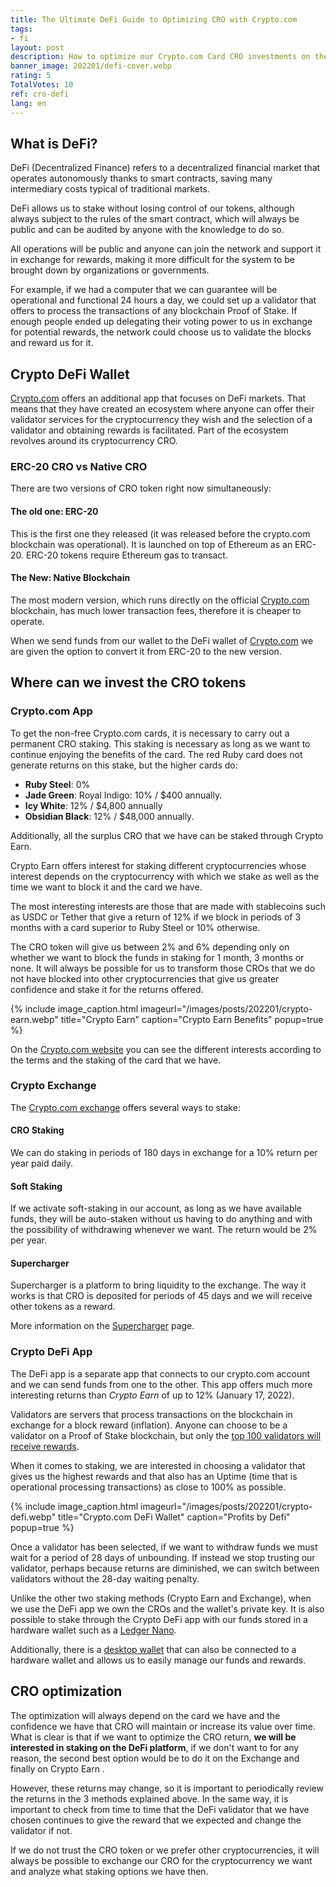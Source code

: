 ```yaml
---
title: The Ultimate DeFi Guide to Optimizing CRO with Crypto.com
tags:
- fi
layout: post
description: How to optimize our Crypto.com Card CRO investments on the DeFi platform. 
banner_image: 202201/defi-cover.webp
rating: 5
TotalVotes: 10
ref: cro-defi
lang: en
---
```


## What is DeFi?
DeFi (Decentralized Finance) refers to a decentralized financial market that operates autonomously thanks to smart contracts, saving many intermediary costs typical of traditional markets.

DeFi allows us to stake without losing control of our tokens, although always subject to the rules of the smart contract, which will always be public and can be audited by anyone with the knowledge to do so.

All operations will be public and anyone can join the network and support it in exchange for rewards, making it more difficult for the system to be brought down by organizations or governments.

For example, if we had a computer that we can guarantee will be operational and functional 24 hours a day, we could set up a validator that offers to process the transactions of any blockchain Proof of Stake. If enough people ended up delegating their voting power to us in exchange for potential rewards, the network could choose us to validate the blocks and reward us for it.

## Crypto DeFi Wallet

[Crypto.com](/what-is-crypto/) offers an additional app that focuses on DeFi markets. That means that they have created an ecosystem where anyone can offer their validator services for the cryptocurrency they wish and the selection of a validator and obtaining rewards is facilitated. Part of the ecosystem revolves around its cryptocurrency CRO.

### ERC-20 CRO vs Native CRO

There are two versions of CRO token right now simultaneously:

#### The old one: ERC-20
This is the first one they released (it was released before the crypto.com blockchain was operational). It is launched on top of Ethereum as an ERC-20.
ERC-20 tokens require Ethereum gas to transact.

#### The New: Native Blockchain
The most modern version, which runs directly on the official [Crypto.com](/what-is-crypto/) blockchain, has much lower transaction fees, therefore it is cheaper to operate.

When we send funds from our wallet to the DeFi wallet of [Crypto.com](/what-is-crypto/) we are given the option to convert it from ERC-20 to the new version.


## Where can we invest the CRO tokens

### Crypto.com App

To get the non-free Crypto.com cards, it is necessary to carry out a permanent CRO staking. This staking is necessary as long as we want to continue enjoying the benefits of the card. The red Ruby card does not generate returns on this stake, but the higher cards do:

- **Ruby Steel**: 0%
- **Jade Green**: Royal Indigo: 10% / $400 annually.
- **Icy White**: 12% / $4,800 annually
- **Obsidian Black**: 12% / $48,000 annually.

Additionally, all the surplus CRO that we have can be staked through Crypto Earn.

Crypto Earn offers interest for staking different cryptocurrencies whose interest depends on the cryptocurrency with which we stake as well as the time we want to block it and the card we have.

The most interesting interests are those that are made with stablecoins such as USDC or Tether that give a return of 12% if we block in periods of 3 months with a card superior to Ruby Steel or 10% otherwise.

The CRO token will give us between 2% and 6% depending only on whether we want to block the funds in staking for 1 month, 3 months or none. It will always be possible for us to transform those CROs that we do not have blocked into other cryptocurrencies that give us greater confidence and stake it for the returns offered.

{% include image_caption.html imageurl="/images/posts/202201/crypto-earn.webp" title="Crypto Earn" caption="Crypto Earn Benefits" popup=true %}

On the <a rel="nofollow" href="https://crypto.com/earn">Crypto.com website</a> you can see the different interests according to the terms and the staking of the card that we have. 

### Crypto Exchange
The <a rel="nofollow" href="https://crypto.com/exch/h2k1uihz91">Crypto.com exchange</a> offers several ways to stake:

#### CRO Staking

We can do staking in periods of 180 days in exchange for a 10% return per year paid daily.

#### Soft Staking

If we activate soft-staking in our account, as long as we have available funds, they will be auto-staken without us having to do anything and with the possibility of withdrawing whenever we want. The return would be 2% per year.

#### Supercharger

Supercharger is a platform to bring liquidity to the exchange. The way it works is that CRO is deposited for periods of 45 days and we will receive other tokens as a reward.

More information on the <a rel="nofollow" href="https://crypto.com/exchange/supercharger">Supercharger</a> page.

### Crypto DeFi App

The DeFi app is a separate app that connects to our crypto.com account and we can send funds from one to the other. This app offers much more interesting returns than _Crypto Earn_ of up to 12% (January 17, 2022).

Validators are servers that process transactions on the blockchain in exchange for a block reward (inflation). Anyone can choose to be a validator on a Proof of Stake blockchain, but only the <a rel="nofollow" href="https://crypto.bzh/rank.php">top 100 validators will receive rewards</a>.

When it comes to staking, we are interested in choosing a validator that gives us the highest rewards and that also has an Uptime (time that is operational processing transactions) as close to 100% as possible.

{% include image_caption.html imageurl="/images/posts/202201/crypto-defi.webp" title="Crypto.com DeFi Wallet" caption="Profits by Defi" popup=true %}

Once a validator has been selected, if we want to withdraw funds we must wait for a period of 28 days of unbounding. If instead we stop trusting our validator, perhaps because returns are diminished, we can switch between validators without the 28-day waiting penalty.

Unlike the other two staking methods (Crypto Earn and Exchange), when we use the DeFi app we own the CROs and the wallet's private key. It is also possible to stake through the Crypto DeFi app with our funds stored in a hardware wallet such as a <a rel="nofollow" href="https://amzn.to/34YuQ7r">Ledger Nano</a >.

Additionally, there is a <a rel="nofollow" href="https://crypto.org/desktopwallet">desktop wallet</a> that can also be connected to a hardware wallet and allows us to easily manage our funds and rewards.

## CRO optimization

The optimization will always depend on the card we have and the confidence we have that CRO will maintain or increase its value over time. What is clear is that if we want to optimize the CRO return, **we will be interested in staking on the DeFi platform**, if we don't want to for any reason, the second best option would be to do it on the Exchange and finally on Crypto Earn .

However, these returns may change, so it is important to periodically review the returns in the 3 methods explained above. In the same way, it is important to check from time to time that the DeFi validator that we have chosen continues to give the reward that we expected and change the validator if not.

If we do not trust the CRO token or we prefer other cryptocurrencies, it will always be possible to exchange our CRO for the cryptocurrency we want and analyze what staking options we have then. 
